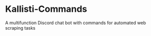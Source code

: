 # Kallisti-Commands
A multifunction Discord chat bot with commands for automated web scraping tasks
